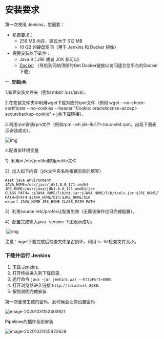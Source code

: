 # 安装要求

第一次使用 Jenkins，您需要：

- 机器要求：
  - 256 MB 内存，建议大于 512 MB
  - 10 GB 的硬盘空间（用于 Jenkins 和 Docker 镜像）
- 需要安装以下软件：
  - Java 8 ( JRE 或者 JDK 都可以)
  - [Docker](https://www.docker.com/) （导航到网站顶部的Get Docker链接以访问适合您平台的Docker下载）



**一. 安装jdk**

1.新建安装文件夹（例如 mkdir /usr/java）。

2.在安装文件夹中利用wget下载对应的rpm文件（例如 wget --no-check-certificate --no-cookies --header "Cookie: oraclelicense=accept-securebackup-cookie" + jdk下载链接）。

3.利用rpm安装rpm文件（例如rpm -ivh jdk-8u171-linux-x64.rpm，出现下图表示安装成功）。

![img](https://img-blog.csdn.net/20180522180053730)

4.配置安环境变量

  1）利用vi /etc/profile编辑profile文件

  2）加入如下内容（jdk文件夹名称根据实际的填写）

```shell
#set java environment
JAVA_HOME=/usr/java/jdk1.8.0_171-amd64
JRE_HOME=/usr/java/jdk1.8.0_171-amd64/jre
CLASS_PATH=.:$JAVA_HOME/lib/dt.jar:$JAVA_HOME/lib/tools.jar:$JRE_HOME/lib
PATH=$PATH:$JAVA_HOME/bin:$JRE_HOME/bin
export JAVA_HOME JRE_HOME CLASS_PATH PATH
```
  3）利用source /etc/profile让配置生效（无需该操作也可完成配置）。

  4）配置完成输入java -version 下图表示成功。

​    ![img](https://img-blog.csdn.net/20180522181246514)

注意：wget下载完成后检查文件是否损坏，利用 ls -lht检查文件大小。

### 下载并运行 Jenkins

1. [下载 Jenkins](http://mirrors.jenkins.io/war-stable/latest/jenkins.war).
2. 打开终端进入到下载目录.
3. 运行命令 `java -jar jenkins.war --httpPort=8080`.
4. 打开浏览器进入链接 `http://localhost:8080`.
5. 按照说明完成安装.

第一次登录生成的密码，到时候会让你设置密码

![image-20201031152403621](E:\student\kubernetes-starter\jenkins-docs\images\image-20201031152403621.png)

Pipelines的插件全部安装

![image-20201031145422628](E:\student\kubernetes-starter\jenkins-docs\images\image-20201031145422628.png)